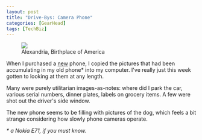 ```yaml
---
layout: post
title: "Drive-Bys: Camera Phone"
categories: [GearHead]
tags: [TechBiz]
---
```


<figure class="align-center">
<img src="https://www.botzilla.com/blog/archives/pix2010/bjorke_07192009135.jpg">
<figcaption>Alexandria, Birthplace of America</figcaption>
</figure>

When I purchased a <a href="http://www.flickr.com/photos/bjorke/sets/72157624441628666/show/">new</a> phone, I copied the pictures that had been accumulating in my old phone* into my computer. I've really just this week gotten to looking at them at any length.

Many were purely utilitarian images-as-notes: where did I park the car, various serial numbers, dinner plates, labels on grocery items. A few were shot out the driver's side window.

The new phone seems to be filling with pictures of the dog, which feels a bit strange considering how slowly phone cameras operate.

<!--more-->
 <i>* a Nokia E71, if you must know.</i>
